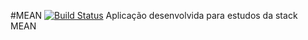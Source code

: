 #MEAN [![Build Status](https://travis-ci.org/raphaellima8/mean.svg?branch=master)](https://travis-ci.org/raphaellima8/mean)
Aplicação desenvolvida para estudos da stack MEAN